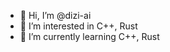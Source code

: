 - 👋 Hi, I’m @dizi-ai
- 👀 I’m interested in C++, Rust
- 🌱 I’m currently learning C++, Rust

<!---
dizi-ai/dizi-ai is a ✨ special ✨ repository because its `README.md` (this file) appears on your GitHub profile.
You can click the Preview link to take a look at your changes.
--->
